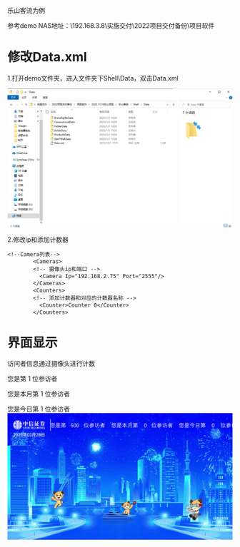 乐山客流为例

参考demo NAS地址：\\192.168.3.8\实施交付\2022项目交付备份\项目软件

# 修改Data.xml
1.打开demo文件夹，进入文件夹下Shell\Data，双击Data.xml

![images](/Docs/PassengerFlow/images/8.png)

2.修改ip和添加计数器

```
<!--Camera列表-->
        <Cameras>
        <!-- 摄像头ip和端口 -->
          <Camera Ip="192.168.2.75" Port="2555"/>
        </Cameras>
        <Counters>
        <!-- 添加计数器和对应的计数器名称 -->
          <Counter>Counter 0</Counter>
        </Counters>

```

# 界面显示

访问者信息通过摄像头进行计数

您是第 1 位参访者  

 您是本月第  1 位参访者

 您是今日第  1 位参访者
![images](/Docs/PassengerFlow/images/9.png)